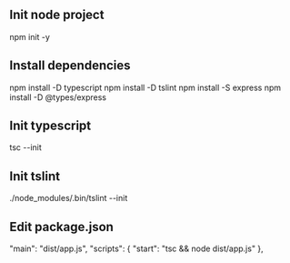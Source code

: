 ## Init node project
npm init -y

## Install dependencies
npm install -D typescript
npm install -D tslint
npm install -S express
npm install -D @types/express

## Init typescript
tsc --init

## Init tslint
./node_modules/.bin/tslint --init

## Edit package.json
"main": "dist/app.js",
    "scripts": {
        "start": "tsc && node dist/app.js"
    },


